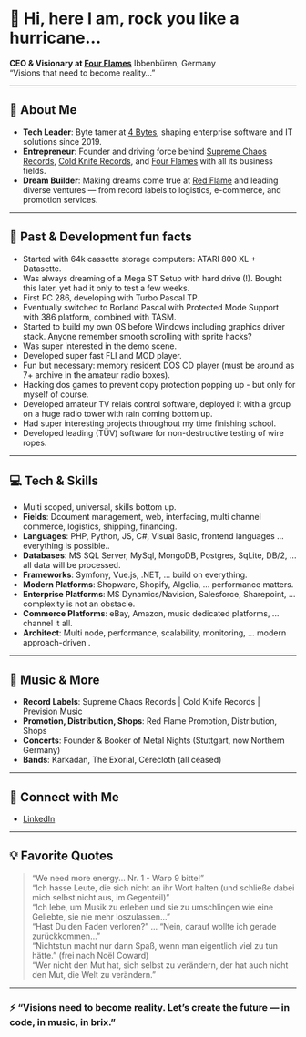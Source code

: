 # 👋 Hi, here I am, rock you like a hurricane...

**CEO & Visionary at [Four Flames](https://github.com/four-flames)**
Ibbenbüren, Germany  
“Visions that need to become reality…”

---

## 🚥 About Me

- **Tech Leader**: Byte tamer at [4 Bytes](https://github.com/four-bytes), shaping enterprise software and IT solutions since 2019.
- **Entrepreneur**: Founder and driving force behind [Supreme Chaos Records](https://supremechaos.com), [Cold Knife Records](https://cold-knife.com), and [Four Flames](https://fourflames.com) with all its business fields.
- **Dream Builder**: Making dreams come true at [Red Flame](#) and leading diverse ventures — from record labels to logistics, e-commerce, and promotion services.

---

## 🤯 Past & Development fun facts

- Started with 64k cassette storage computers: ATARI 800 XL + Datasette.
- Was always dreaming of a Mega ST Setup with hard drive (!). Bought this later, yet had it only to test a few weeks.
- First PC 286, developing with Turbo Pascal TP.
- Eventually switched to Borland Pascal with Protected Mode Support with 386 platform, combined with TASM.
- Started to build my own OS before Windows including graphics driver stack. Anyone remember smooth scrolling with sprite hacks?
- Was super interested in the demo scene.
- Developed super fast FLI and MOD player.
- Fun but necessary: memory resident DOS CD player (must be around as 7+ archive in the amateur radio boxes).
- Hacking dos games to prevent copy protection popping up - but only for myself of course.
- Developed amateur TV relais control software, deployed it with a group on a huge radio tower with rain coming bottom up.
- Had super interesting projects throughout my time finishing school.
- Developed leading (TÜV) software for non-destructive testing of wire ropes.

---

## 💻 Tech & Skills

- Multi scoped, universal, skills bottom up.
- **Fields**: Dcoument management, web, interfacing, multi channel commerce, logistics, shipping, financing.
- **Languages**: PHP, Python, JS, C#, Visual Basic, frontend languages ... everything is possible..
- **Databases**: MS SQL Server, MySql, MongoDB, Postgres, SqLite, DB/2, ... all data will be processed.
- **Frameworks**: Symfony, Vue.js, .NET, ... build on everything.
- **Modern Platforms**: Shopware, Shopify, Algolia, ... performance matters.
- **Enterprise Platforms**: MS Dynamics/Navision, Salesforce, Sharepoint, ... complexity is not an obstacle.
- **Commerce Platforms**: eBay, Amazon, music dedicated platforms, ... channel it all.
- **Architect**: Multi node, performance, scalability, monitoring, ... modern approach-driven .

---

## 🎸 Music & More

- **Record Labels**: Supreme Chaos Records | Cold Knife Records | Prevision Music
- **Promotion, Distribution, Shops**: Red Flame Promotion, Distribution, Shops
- **Concerts**: Founder & Booker of Metal Nights (Stuttgart, now Northern Germany)
- **Bands**: Karkadan, The Exorial, Cerecloth (all ceased)

---

## 🔗 Connect with Me

- [LinkedIn](https://www.linkedin.com/in/robby-beyer-92885630/)

---

## 💡 Favorite Quotes

> “We need more energy... Nr. 1 - Warp 9 bitte!”  
> “Ich hasse Leute, die sich nicht an ihr Wort halten (und schließe dabei mich selbst nicht aus, im Gegenteil)”  
> “Ich lebe, um Musik zu erleben und sie zu umschlingen wie eine Geliebte, sie nie mehr loszulassen...”  
> “Hast Du den Faden verloren?” ... “Nein, darauf wollte ich gerade zurückkommen...”  
> “Nichtstun macht nur dann Spaß, wenn man eigentlich viel zu tun hätte.” (frei nach Noël Coward)  
> “Wer nicht den Mut hat, sich selbst zu verändern, der hat auch nicht den Mut, die Welt zu verändern.”

---

### ⚡ “Visions need to become reality. Let’s create the future — in code, in music, in brix.”
